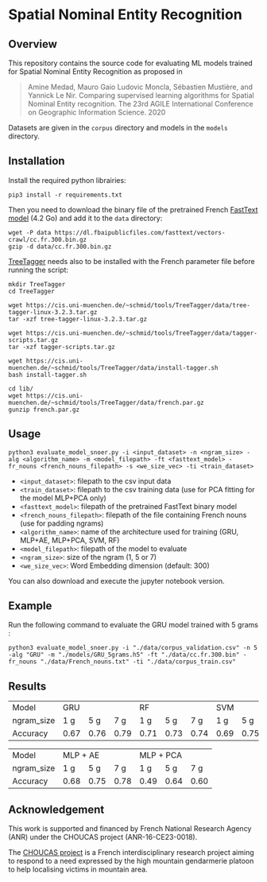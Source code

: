 # Spatial Nominal Entity Recognition


## Overview

This repository contains the source code for evaluating ML models trained for Spatial Nominal Entity Recognition as proposed in 

> Amine Medad, Mauro Gaio Ludovic Moncla, Sébastien Mustière, and Yannick Le Nir. Comparing supervised learning algorithms for Spatial Nominal Entity recognition. The 23rd AGILE International Conference on Geographic Information Science. 2020


Datasets are given in the `corpus` directory and models in the `models` directory. 


## Installation

Install the required python librairies:

	pip3 install -r requirements.txt

Then you need to download the binary file of the pretrained French [FastText model](https://dl.fbaipublicfiles.com/fasttext/vectors-crawl/cc.fr.300.bin.gz) (4.2 Go) and add it to the `data` directory:

	wget -P data https://dl.fbaipublicfiles.com/fasttext/vectors-crawl/cc.fr.300.bin.gz
	gzip -d data/cc.fr.300.bin.gz


[TreeTagger](https://cis.uni-muenchen.de/~schmid/tools/TreeTagger/) needs also to be installed with the French parameter file before running the script:
	
	mkdir TreeTagger
	cd TreeTagger
	
	wget https://cis.uni-muenchen.de/~schmid/tools/TreeTagger/data/tree-tagger-linux-3.2.3.tar.gz
	tar -xzf tree-tagger-linux-3.2.3.tar.gz

	wget https://cis.uni-muenchen.de/~schmid/tools/TreeTagger/data/tagger-scripts.tar.gz
	tar -xzf tagger-scripts.tar.gz

	wget https://cis.uni-muenchen.de/~schmid/tools/TreeTagger/data/install-tagger.sh
	bash install-tagger.sh

	cd lib/
	wget https://cis.uni-muenchen.de/~schmid/tools/TreeTagger/data/french.par.gz
	gunzip french.par.gz



## Usage

	python3 evaluate_model_snoer.py -i <input_dataset> -n <ngram_size> -alg <algorithm_name> -m <model_filepath> -ft <fasttext_model> -fr_nouns <french_nouns_filepath> -s <we_size_vec> -ti <train_dataset>

 * `<input_dataset>`: filepath to the csv input data
 * `<train_dataset>`: filepath to the csv training data (use for PCA fitting for the model MLP+PCA only)
 * `<fasttext_model>`: filepath of the pretrained FastText binary model
 * `<french_nouns_filepath>`: filepath of the file containing French nouns (use for padding ngrams)
 * `<algorithm_name>`: name of the architecture used for training (GRU, MLP+AE, MLP+PCA, SVM, RF)
 * `<model_filepath>`: filepath of the model to evaluate
 * `<ngram_size>`: size of the ngram (1, 5 or 7)
 * `<we_size_vec>`: Word Embedding dimension (default: 300)

 You can also download and execute the jupyter notebook version.

## Example

Run the following command to evaluate the GRU model trained with 5 grams :

    python3 evaluate_model_snoer.py -i "./data/corpus_validation.csv" -n 5 -alg "GRU" -m "./models/GRU_5grams.h5" -ft "./data/cc.fr.300.bin" -fr_nouns "./data/French_nouns.txt" -ti "./data/corpus_train.csv" 
    

## Results


<table>
  <tr>
    <td>Model</td>
    <td colspan="3">GRU</td>
    <td colspan="3">RF</td>
    <td colspan="3">SVM</td>
  </tr>
  <tr>
    <td>ngram_size</td>
    <td>1 g</td>
    <td>5 g</td>
    <td>7 g</td>
    <td>1 g</td>
    <td>5 g</td>
    <td>7 g</td>
    <td>1 g</td>
    <td>5 g</td>
    <td>7 g</td>
  </tr>
  <tr>
    <td>Accuracy</td>
    <td>0.67</td>
    <td>0.76</td>
    <td>0.79</td>
    <td>0.71</td>
    <td>0.73</td>
    <td>0.74</td>
    <td>0.69</td>
    <td>0.75</td>
    <td>0.72</td>
  </tr>
</table>

<table>
  <tr>
    <td>Model</td>
    <td colspan="3">MLP + AE</td>
    <td colspan="3">MLP + PCA</td>
  </tr>
  <tr>
    <td>ngram_size</td>
    <td>1 g</td>
    <td>5 g</td>
    <td>7 g</td>
    <td>1 g</td>
    <td>5 g</td>
    <td>7 g</td>
  </tr>
  <tr>
    <td>Accuracy</td>
    <td>0.68</td>
    <td>0.75</td>
    <td>0.78</td>
    <td>0.49</td>
    <td>0.64</td>
    <td>0.60</td>
  </tr>
</table>



## Acknowledgement

This work is supported and financed by French National Research Agency (ANR) under the CHOUCAS project (ANR-16-CE23-0018). 

The [CHOUCAS project](http://choucas.ign.fr) is a French interdisciplinary research project aiming to respond to a need expressed by the high mountain gendarmerie platoon to help localising victims in mountain area.
